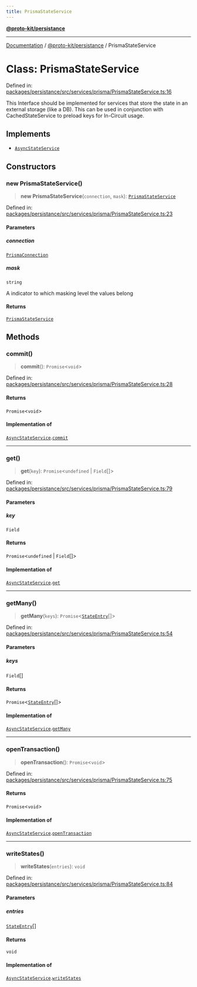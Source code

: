 ```yaml
---
title: PrismaStateService
---
```


[**@proto-kit/persistance**](../README.md)

***

[Documentation](../../../README.md) / [@proto-kit/persistance](../README.md) / PrismaStateService

# Class: PrismaStateService

Defined in: [packages/persistance/src/services/prisma/PrismaStateService.ts:16](https://github.com/proto-kit/framework/blob/b953c754e500c62f01fbbd6d09adfb2f5577269d/packages/persistance/src/services/prisma/PrismaStateService.ts#L16)

This Interface should be implemented for services that store the state
in an external storage (like a DB). This can be used in conjunction with
CachedStateService to preload keys for In-Circuit usage.

## Implements

- [`AsyncStateService`](../../sequencer/interfaces/AsyncStateService.md)

## Constructors

### new PrismaStateService()

> **new PrismaStateService**(`connection`, `mask`): [`PrismaStateService`](PrismaStateService.md)

Defined in: [packages/persistance/src/services/prisma/PrismaStateService.ts:23](https://github.com/proto-kit/framework/blob/b953c754e500c62f01fbbd6d09adfb2f5577269d/packages/persistance/src/services/prisma/PrismaStateService.ts#L23)

#### Parameters

##### connection

[`PrismaConnection`](../interfaces/PrismaConnection.md)

##### mask

`string`

A indicator to which masking level the values belong

#### Returns

[`PrismaStateService`](PrismaStateService.md)

## Methods

### commit()

> **commit**(): `Promise`\<`void`\>

Defined in: [packages/persistance/src/services/prisma/PrismaStateService.ts:28](https://github.com/proto-kit/framework/blob/b953c754e500c62f01fbbd6d09adfb2f5577269d/packages/persistance/src/services/prisma/PrismaStateService.ts#L28)

#### Returns

`Promise`\<`void`\>

#### Implementation of

[`AsyncStateService`](../../sequencer/interfaces/AsyncStateService.md).[`commit`](../../sequencer/interfaces/AsyncStateService.md#commit)

***

### get()

> **get**(`key`): `Promise`\<`undefined` \| `Field`[]\>

Defined in: [packages/persistance/src/services/prisma/PrismaStateService.ts:79](https://github.com/proto-kit/framework/blob/b953c754e500c62f01fbbd6d09adfb2f5577269d/packages/persistance/src/services/prisma/PrismaStateService.ts#L79)

#### Parameters

##### key

`Field`

#### Returns

`Promise`\<`undefined` \| `Field`[]\>

#### Implementation of

[`AsyncStateService`](../../sequencer/interfaces/AsyncStateService.md).[`get`](../../sequencer/interfaces/AsyncStateService.md#get)

***

### getMany()

> **getMany**(`keys`): `Promise`\<[`StateEntry`](../../sequencer/interfaces/StateEntry.md)[]\>

Defined in: [packages/persistance/src/services/prisma/PrismaStateService.ts:54](https://github.com/proto-kit/framework/blob/b953c754e500c62f01fbbd6d09adfb2f5577269d/packages/persistance/src/services/prisma/PrismaStateService.ts#L54)

#### Parameters

##### keys

`Field`[]

#### Returns

`Promise`\<[`StateEntry`](../../sequencer/interfaces/StateEntry.md)[]\>

#### Implementation of

[`AsyncStateService`](../../sequencer/interfaces/AsyncStateService.md).[`getMany`](../../sequencer/interfaces/AsyncStateService.md#getmany)

***

### openTransaction()

> **openTransaction**(): `Promise`\<`void`\>

Defined in: [packages/persistance/src/services/prisma/PrismaStateService.ts:75](https://github.com/proto-kit/framework/blob/b953c754e500c62f01fbbd6d09adfb2f5577269d/packages/persistance/src/services/prisma/PrismaStateService.ts#L75)

#### Returns

`Promise`\<`void`\>

#### Implementation of

[`AsyncStateService`](../../sequencer/interfaces/AsyncStateService.md).[`openTransaction`](../../sequencer/interfaces/AsyncStateService.md#opentransaction)

***

### writeStates()

> **writeStates**(`entries`): `void`

Defined in: [packages/persistance/src/services/prisma/PrismaStateService.ts:84](https://github.com/proto-kit/framework/blob/b953c754e500c62f01fbbd6d09adfb2f5577269d/packages/persistance/src/services/prisma/PrismaStateService.ts#L84)

#### Parameters

##### entries

[`StateEntry`](../../sequencer/interfaces/StateEntry.md)[]

#### Returns

`void`

#### Implementation of

[`AsyncStateService`](../../sequencer/interfaces/AsyncStateService.md).[`writeStates`](../../sequencer/interfaces/AsyncStateService.md#writestates)
